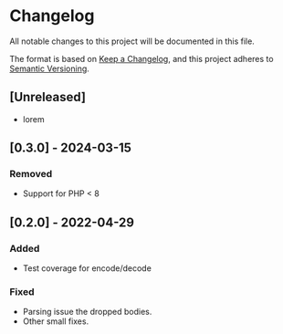 <!--
id: changelog
tags: ''
-->

# Changelog

All notable changes to this project will be documented in this file.

The format is based on [Keep a Changelog](https://keepachangelog.com/en/1.0.0/), and this project adheres to [Semantic Versioning](https://semver.org/spec/v2.0.0.html).

## [Unreleased]

- lorem

## [0.3.0] - 2024-03-15

### Removed

- Support for PHP < 8

## [0.2.0] - 2022-04-29

### Added

- Test coverage for encode/decode

### Fixed

- Parsing issue the dropped bodies.
- Other small fixes.
